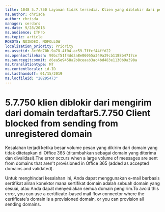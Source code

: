 ```yaml
---
title: 1048 5.7.750 Layanan tidak tersedia. Klien yang diblokir dari pengiriman dari domain yang tidak terdaftar
ms.author: chrisda
author: chrisda
manager: serdars
ms.date: 9/28/2018
ms.audience: ITPro
ms.topic: article
ROBOTS: NOINDEX, NOFOLLOW
localization_priority: Priority
ms.assetid: 8cf6d70b-9a78-4f04-ac59-7ffcf44ffd22
ms.openlocfilehash: 90bcf51f4dd2a8e06065a349a39cb1188b4717ce
ms.sourcegitcommit: d6ea5e9458a2b8ceaab3ac4bd483e1130b9a398a
ms.translationtype: MT
ms.contentlocale: id-ID
ms.lasthandoff: 01/15/2019
ms.locfileid: "28295473"
---
```

# <a name="57750-client-blocked-from-sending-from-unregistered-domain"></a><span data-ttu-id="68120-103">5.7.750 klien diblokir dari mengirim dari domain terdaftar</span><span class="sxs-lookup"><span data-stu-id="68120-103">5.7.750 Client blocked from sending from unregistered domain</span></span>

<span data-ttu-id="68120-104">Kesalahan terjadi ketika besar volume pesan yang dikirim dari domain yang tidak ditetapkan di Office 365 (ditambahkan sebagai domain yang diterima dan divalidasi).</span><span class="sxs-lookup"><span data-stu-id="68120-104">The error occurs when a large volume of messages are sent from domains that aren't provisioned in Office 365 (added as accepted domains and validated).</span></span>
  
<span data-ttu-id="68120-105">Untuk menghindari kesalahan ini, Anda dapat menggunakan e-mail berbasis sertifikat aliran konektor mana sertifikat domain adalah sebuah domain yang sesuai, atau Anda dapat menyediakan semua domain pengirim.</span><span class="sxs-lookup"><span data-stu-id="68120-105">To avoid this error, you can use a certificate-based mail flow connector where the certificate's domain is a provisioned domain, or you can provision all sending domains.</span></span>
  

